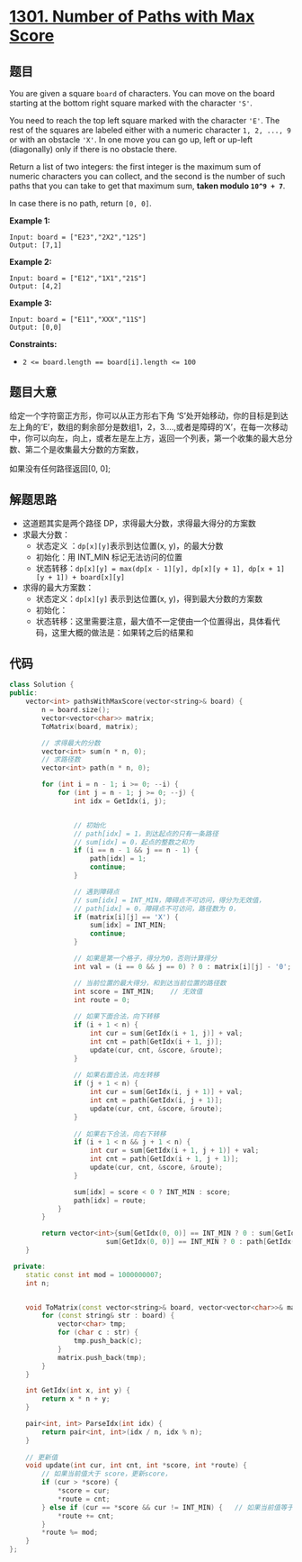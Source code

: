 # [1301. Number of Paths with Max Score](https://leetcode.com/problems/number-of-paths-with-max-score/)

## 题目

You are given a square `board` of characters. You can move on the board starting at the bottom right square marked with the character `'S'`.

You need to reach the top left square marked with the character `'E'`. The rest of the squares are labeled either with a numeric character `1, 2, ..., 9` or with an obstacle `'X'`. In one move you can go up, left or up-left (diagonally) only if there is no obstacle there.

Return a list of two integers: the first integer is the maximum sum of numeric characters you can collect, and the second is the number of such paths that you can take to get that maximum sum, **taken modulo `10^9 + 7`**.

In case there is no path, return `[0, 0]`.

 

**Example 1:**

```
Input: board = ["E23","2X2","12S"]
Output: [7,1]
```

**Example 2:**

```
Input: board = ["E12","1X1","21S"]
Output: [4,2]
```

**Example 3:**

```
Input: board = ["E11","XXX","11S"]
Output: [0,0]
```

 

**Constraints:**

- `2 <= board.length == board[i].length <= 100`

## 题目大意

给定一个字符窗正方形，你可以从正方形右下角 ‘S’处开始移动，你的目标是到达左上角的‘E’，数组的剩余部分是数组1，2，3....,或者是障碍的‘X’，在每一次移动中，你可以向左，向上，或者左是左上方，返回一个列表，第一个收集的最大总分数、第二个是收集最大分数的方案数，

如果没有任何路径返回[0, 0];

## 解题思路

* 这道题其实是两个路径 DP，求得最大分数，求得最大得分的方案数
* 求最大分数：
  * 状态定义 ：`dp[x][y]`表示到达位置(x, y)，的最大分数
  * 初始化：用 INT_MIN 标记无法访问的位置
  * 状态转移：`dp[x][y] = max(dp[x - 1][y], dp[x][y + 1], dp[x + 1][y + 1]) + board[x][y]`
* 求得的最大方案数：
  * 状态定义：`dp[x][y]` 表示到达位置(x, y)，得到最大分数的方案数
  * 初始化：
  * 状态转移：这里需要注意，最大值不一定使由一个位置得出，具体看代码，这里大概的做法是：如果转之后的结果和

## 代码

`````c++
class Solution {
public:
    vector<int> pathsWithMaxScore(vector<string>& board) {
        n = board.size();
        vector<vector<char>> matrix;
        ToMatrix(board, matrix);

        // 求得最大的分数
        vector<int> sum(n * n, 0);
        // 求路径数
        vector<int> path(n * n, 0);

        for (int i = n - 1; i >= 0; --i) {
            for (int j = n - 1; j >= 0; --j) {
                int idx = GetIdx(i, j);


                // 初始化
                // path[idx] = 1，到达起点的只有一条路径
                // sum[idx] = 0，起点的整数之和为
                if (i == n - 1 && j == n - 1) {
                    path[idx] = 1;
                    continue;
                }

                // 遇到障碍点
                // sum[idx] = INT_MIN，障碍点不可访问，得分为无效值，
                // path[idx] = 0，障碍点不可访问，路径数为 0，
                if (matrix[i][j] == 'X') {
                    sum[idx] = INT_MIN;
                    continue;
                }

                // 如果是第一个格子，得分为0，否则计算得分
                int val = (i == 0 && j == 0) ? 0 : matrix[i][j] - '0';

                // 当前位置的最大得分，和到达当前位置的路径数
                int score = INT_MIN;    // 无效值
                int route = 0;
                
                // 如果下面合法，向下转移
                if (i + 1 < n) {
                    int cur = sum[GetIdx(i + 1, j)] + val;
                    int cnt = path[GetIdx(i + 1, j)];
                    update(cur, cnt, &score, &route);
                }
                
                // 如果右面合法，向左转移
                if (j + 1 < n) {
                    int cur = sum[GetIdx(i, j + 1)] + val;
                    int cnt = path[GetIdx(i, j + 1)];
                    update(cur, cnt, &score, &route);
                }
                
                // 如果右下合法，向右下转移
                if (i + 1 < n && j + 1 < n) {
                    int cur = sum[GetIdx(i + 1, j + 1)] + val;
                    int cnt = path[GetIdx(i + 1, j + 1)];
                    update(cur, cnt, &score, &route);
                }

                sum[idx] = score < 0 ? INT_MIN : score;
                path[idx] = route;
            }
        }

        return vector<int>{sum[GetIdx(0, 0)] == INT_MIN ? 0 : sum[GetIdx(0, 0)],
                        sum[GetIdx(0, 0)] == INT_MIN ? 0 : path[GetIdx(0, 0)]};  
    }

 private:
    static const int mod = 1000000007;
    int n;


    void ToMatrix(const vector<string>& board, vector<vector<char>>& matrix) {
        for (const string& str : board) {
            vector<char> tmp;
            for (char c : str) {
                tmp.push_back(c);
            }
            matrix.push_back(tmp);
        }
    }

    int GetIdx(int x, int y) {
        return x * n + y;
    }

    pair<int, int> ParseIdx(int idx) {
        return pair<int, int>(idx / n, idx % n);
    }
    
    // 更新值
    void update(int cur, int cnt, int *score, int *route) {
        // 如果当前值大于 score，更新score，
        if (cur > *score) {
            *score = cur;
            *route = cnt;
        } else if (cur == *score && cur != INT_MIN) {   // 如果当前值等于 score，只更新路径，
            *route += cnt;
        }
        *route %= mod;
    }
};
`````

